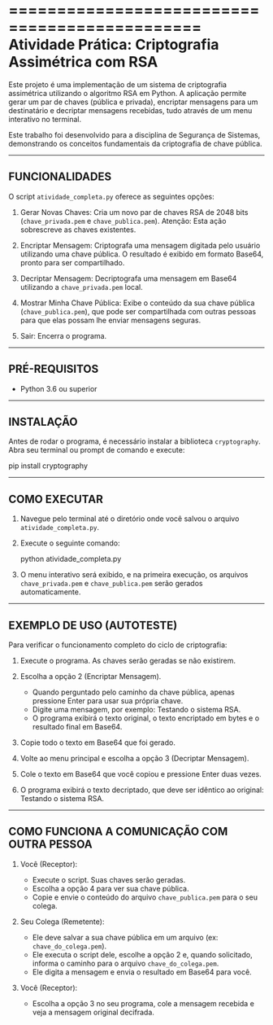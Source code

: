 ==============================================
Atividade Prática: Criptografia Assimétrica com RSA
==============================================

Este projeto é uma implementação de um sistema de criptografia assimétrica utilizando o algoritmo RSA em Python. A aplicação permite gerar um par de chaves (pública e privada), encriptar mensagens para um destinatário e decriptar mensagens recebidas, tudo através de um menu interativo no terminal.

Este trabalho foi desenvolvido para a disciplina de Segurança de Sistemas, demonstrando os conceitos fundamentais da criptografia de chave pública.


--------------------
FUNCIONALIDADES
--------------------

O script `atividade_completa.py` oferece as seguintes opções:

1. Gerar Novas Chaves: Cria um novo par de chaves RSA de 2048 bits (`chave_privada.pem` e `chave_publica.pem`). Atenção: Esta ação sobrescreve as chaves existentes.

2. Encriptar Mensagem: Criptografa uma mensagem digitada pelo usuário utilizando uma chave pública. O resultado é exibido em formato Base64, pronto para ser compartilhado.

3. Decriptar Mensagem: Decriptografa uma mensagem em Base64 utilizando a `chave_privada.pem` local.

4. Mostrar Minha Chave Pública: Exibe o conteúdo da sua chave pública (`chave_publica.pem`), que pode ser compartilhada com outras pessoas para que elas possam lhe enviar mensagens seguras.

5. Sair: Encerra o programa.


--------------------
PRÉ-REQUISITOS
--------------------

- Python 3.6 ou superior


--------------------
INSTALAÇÃO
--------------------

Antes de rodar o programa, é necessário instalar a biblioteca `cryptography`. Abra seu terminal ou prompt de comando e execute:

   pip install cryptography


--------------------
COMO EXECUTAR
--------------------

1. Navegue pelo terminal até o diretório onde você salvou o arquivo `atividade_completa.py`.

2. Execute o seguinte comando:

   python atividade_completa.py

3. O menu interativo será exibido, e na primeira execução, os arquivos `chave_privada.pem` e `chave_publica.pem` serão gerados automaticamente.


--------------------
EXEMPLO DE USO (AUTOTESTE)
--------------------

Para verificar o funcionamento completo do ciclo de criptografia:

1. Execute o programa. As chaves serão geradas se não existirem.

2. Escolha a opção 2 (Encriptar Mensagem).
   - Quando perguntado pelo caminho da chave pública, apenas pressione Enter para usar sua própria chave.
   - Digite uma mensagem, por exemplo: Testando o sistema RSA.
   - O programa exibirá o texto original, o texto encriptado em bytes e o resultado final em Base64.

3. Copie todo o texto em Base64 que foi gerado.

4. Volte ao menu principal e escolha a opção 3 (Decriptar Mensagem).

5. Cole o texto em Base64 que você copiou e pressione Enter duas vezes.

6. O programa exibirá o texto decriptado, que deve ser idêntico ao original: Testando o sistema RSA.


--------------------
COMO FUNCIONA A COMUNICAÇÃO COM OUTRA PESSOA
--------------------

1. Você (Receptor):
   - Execute o script. Suas chaves serão geradas.
   - Escolha a opção 4 para ver sua chave pública.
   - Copie e envie o conteúdo do arquivo `chave_publica.pem` para o seu colega.

2. Seu Colega (Remetente):
   - Ele deve salvar a sua chave pública em um arquivo (ex: `chave_do_colega.pem`).
   - Ele executa o script dele, escolhe a opção 2 e, quando solicitado, informa o caminho para o arquivo `chave_do_colega.pem`.
   - Ele digita a mensagem e envia o resultado em Base64 para você.

3. Você (Receptor):
   - Escolha a opção 3 no seu programa, cole a mensagem recebida e veja a mensagem original decifrada.